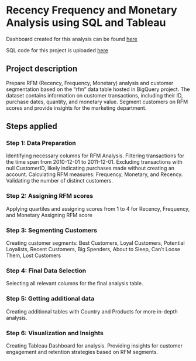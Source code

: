 # Recency Frequency and Monetary Analysis using SQL and Tableau
Dashboard created for this analysis can be found [here](https://public.tableau.com/app/profile/pat.dan/viz/RFMDashboard_2_0/Dashboard1?publish=yes)

SQL code for this project is uploaded [here](https://github.com/PatrycjaDanilczuk/RFM-and-Segmentation-using-SQL-and-Tableau/blob/main/RFM_SQL%20code_pdanil)

## Project description
Prepare RFM (Recency, Frequency, Monetary) analysis and customer segmentation based on the “rfm” data table hosted in BigQuery project. The dataset contains information on customer transactions, including their ID, purchase dates, quantity, and monetary value. Segment customers on RFM scores and provide insights for the marketing department.

## Steps applied
### Step 1: Data Preparation
Identifying necessary columns for RFM Analysis.
Filtering transactions for the time span from 2010-12-01 to 2011-12-01.
Excluding transactions with null CustomerID, likely indicating purchases made without creating an account.
Calculating RFM measures: Frequency, Monetary, and Recency.
Validating the number of distinct customers.
### Step 2: Assigning RFM scores
Applying quartiles and assigning scores from 1 to 4 for Recency, Frequency, and Monetary
Assigning RFM score
### Step 3: Segmenting Customers
Creating customer segments: Best Customers, Loyal Customers, Potential Loyalists, Recent Customers, Big Spenders, About to Sleep, Can’t Loose Them, Lost Customers
### Step 4: Final Data Selection
Selecting all relevant columns for the final analysis table.
### Step 5: Getting additional data
Creating additional tables with Country and Products for more in-depth analysis.
### Step 6: Visualization and Insights
Creating Tableau Dashboard for analysis.
Providing insights for customer engagement and retention strategies based on RFM segments.
